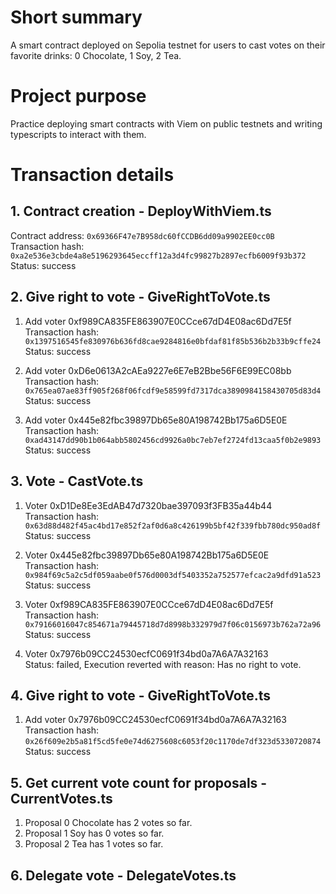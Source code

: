 # Short summary
A smart contract deployed on Sepolia testnet for users to cast votes on their favorite drinks: 0 Chocolate, 1 Soy, 2 Tea.  

# Project purpose
Practice deploying smart contracts with Viem on public testnets and writing typescripts to interact with them.  

# Transaction details
## 1. Contract creation - DeployWithViem.ts
Contract address: `0x69366F47e7B958dc60fCCDB6dd09a9902EE0cc0B`  
Transaction hash: `0xa2e536e3cbde4a8e5196293645eccff12a3d4fc99827b2897ecfb6009f93b372`  
Status: success

## 2. Give right to vote - GiveRightToVote.ts
1. Add voter 0xf989CA835FE863907E0CCce67dD4E08ac6Dd7E5f  
Transaction hash: `0x1397516545fe830976b636fd8cae9284816e0bfdaf81f85b536b2b33b9cffe24`  
Status: success

2. Add voter 0xD6e0613A2cAEa9227e6E7eB2Bbe56F6E99EC08bb  
Transaction hash: `0x765ea07ae83ff905f268f06fcdf9e58599fd7317dca3890984158430705d83d4`  
Status: success

3. Add voter 0x445e82fbc39897Db65e80A198742Bb175a6D5E0E  
Transaction hash: `0xad43147dd90b1b064abb5802456cd9926a0bc7eb7ef2724fd13caa5f0b2e9893`  
Status: success

## 3. Vote - CastVote.ts
1. Voter 0xD1De8Ee3EdAB47d7320bae397093f3FB35a44b44  
Transaction hash: `0x63d88d482f45ac4bd17e852f2af0d6a8c426199b5bf42f339fbb780dc950ad8f`  
Status: success

2. Voter 0x445e82fbc39897Db65e80A198742Bb175a6D5E0E  
Transaction hash: `0x984f69c5a2c5df059aabe0f576d0003df5403352a752577efcac2a9dfd91a523`  
Status: success

3. Voter 0xf989CA835FE863907E0CCce67dD4E08ac6Dd7E5f  
Transaction hash: `0x79166016047c854671a79445718d7d8998b332979d7f06c0156973b762a72a96`  
Status: success

4. Voter 0x7976b09CC24530ecfC0691f34bd0a7A6A7A32163  
Status: failed, Execution reverted with reason: Has no right to vote.  

## 4. Give right to vote - GiveRightToVote.ts

1. Add voter 0x7976b09CC24530ecfC0691f34bd0a7A6A7A32163  
Transaction hash: `0x26f609e2b5a81f5cd5fe0e74d6275608c6053f20c1170de7df323d5330720874`  
Status: success  

## 5. Get current vote count for proposals - CurrentVotes.ts
1. Proposal 0 Chocolate has 2 votes so far.  
2. Proposal 1 Soy has 0 votes so far.
3. Proposal 2 Tea has 1 votes so far.  

## 6. Delegate vote - DelegateVotes.ts
